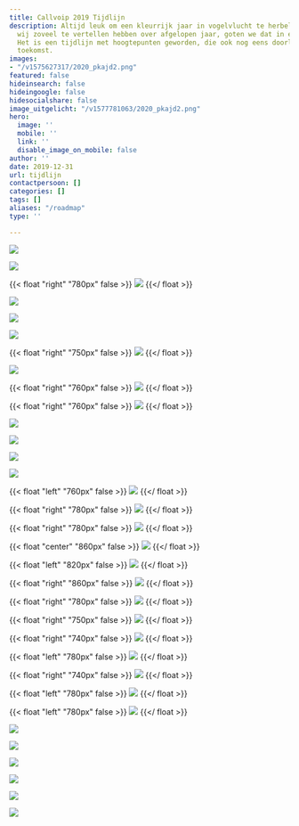 ```yaml
---
title: Callvoip 2019 Tijdlijn
description: Altijd leuk om een kleurrijk jaar in vogelvlucht te herbeleven. Omdat
  wij zoveel te vertellen hebben over afgelopen jaar, goten we dat in een leuk jasje.
  Het is een tijdlijn met hoogtepunten geworden, die ook nog eens doorloopt in de
  toekomst.
images:
- "/v1575627317/2020_pkajd2.png"
featured: false
hideinsearch: false
hideingoogle: false
hidesocialshare: false
image_uitgelicht: "/v1577781063/2020_pkajd2.png"
hero:
  image: ''
  mobile: ''
  link: ''
  disable_image_on_mobile: false
author: ''
date: 2019-12-31
url: tijdlijn
contactpersoon: []
categories: []
tags: []
aliases: "/roadmap"
type: ''

---
```

![](https://res.cloudinary.com/callvoip/image/upload/v1577777786/JAN_-_Vamos_niong2.png)

[![](https://res.cloudinary.com/callvoip/image/upload/v1577777809/JAN_-_CTI_l2tzxu.png)](https://www.callvoip.nl/voip-cti-koppelen-dat-het-een-lieve-lust-is/ "CTI")

{{< float "right" "780px" false >}}
[![](https://res.cloudinary.com/callvoip/image/upload/v1577777953/FEB_-_audio_yvngyn.png)](https://www.callvoip.nl/simmpl-app-uitgelicht-geluid/ "Meldteksten")
{{</ float >}}

![](https://res.cloudinary.com/callvoip/image/upload/v1577777972/MRT_-_click_to_dial_gpvitp.png)

![](https://res.cloudinary.com/callvoip/image/upload/v1577777994/MRT_-_Qaller_update_u2b5yc.png)

![](https://res.cloudinary.com/callvoip/image/upload/v1577778188/MRT_-_geuzenet_qaa7wf.png)

{{< float "right" "750px" false >}}
[![](https://res.cloudinary.com/callvoip/image/upload/v1577778207/MRT_-_Noordz_yscrpq.png)](https://www.noordz.nl/2019/03/12/branded-we-maken-telefonie-leuk-en-gemakkelijk "Noordz")
{{</ float >}}

[![](https://res.cloudinary.com/callvoip/image/upload/v1577778222/APR_-_vamos_2.0_q3eosb.png)](https://mailchi.mp/callvoip/simmpl-april19 "Vamos 2.0")

{{< float "right" "760px" false >}}
[![](https://res.cloudinary.com/callvoip/image/upload/v1577778232/APR_-_1000_giswbe.png)](https://www.callvoip.nl/click-to-dial-van-nummer-naar-slimme-toepassingen/ "Click-to-Dial 1000")
{{</ float >}}

{{< float "right" "760px" false >}}
[![](https://res.cloudinary.com/callvoip/image/upload/v1577778254/MEI_-_Dion_ymlaix.png)](https://mailchi.mp/callvoip/simmpl-mei19 "Dion")
{{</ float >}}

[![](https://res.cloudinary.com/callvoip/image/upload/v1577778274/JUL_-_Feature_Update_jvnqmf.png)](https://www.simmpl.nl/downloads/Simmpl_feature-update_juli-2019.pdf "UC update")

![](https://res.cloudinary.com/callvoip/image/upload/v1577778307/JUL_-_Bereikbaarheidsmonitore_ahja7c.png)

![](https://res.cloudinary.com/callvoip/image/upload/v1577778324/JUL_-_Multiple_Called_ID_dmgjse.png)

![](https://res.cloudinary.com/callvoip/image/upload/v1577778338/JUL_-_Update_doorverbinden_ykzfpk.png)

{{< float "left" "760px" false >}}
![](https://res.cloudinary.com/callvoip/image/upload/v1577778350/JUL_Panasonic-certificering_fhwgde.png)
{{</ float >}}

{{< float "right" "780px" false >}}
![](https://res.cloudinary.com/callvoip/image/upload/v1577778360/JUL_-_Tim_v_d_Horst_frllsx.png)
{{</ float >}}

{{< float "right" "780px" false >}}
![](https://res.cloudinary.com/callvoip/image/upload/v1577778374/AUG_-_Nieuw_Callvoip_logo_p3lau2.png)
{{</ float >}}

{{< float "center" "860px" false >}}
[![](https://res.cloudinary.com/callvoip/image/upload/v1577778387/AUG_-_Nieuwe_Website_tdujxs.png)](https://mailchi.mp/callvoip/sep19-nieuwewebsite "Nieuwe Website")
{{</ float >}}

{{< float "left" "820px" false >}}
![](https://res.cloudinary.com/callvoip/image/upload/v1577778399/SEP_-_KPN_ISDN_Stopt_ledlmu.png)
{{</ float >}}

{{< float "right" "860px" false >}}
![](https://res.cloudinary.com/callvoip/image/upload/v1577778410/SEP_-_Roy_Liezen_qhh40g.png)
{{</ float >}}

{{< float "right" "780px" false >}}
[![](https://res.cloudinary.com/callvoip/image/upload/v1577778467/SEP_-_Qaller_3.0_khc8ty.png)](https://mailchi.mp/callvoip/sep19-nieuweqaller_callvoipdsl "Qaller 3.0")
{{</ float >}}

{{< float "right" "750px" false >}}
![](https://res.cloudinary.com/callvoip/image/upload/v1577778485/OKT_-_Tim_2.0_vlnjb3.png)
{{</ float >}}

{{< float "right" "740px" false >}}
![](https://res.cloudinary.com/callvoip/image/upload/v1577778501/NOV_-_Billboard_hqtgsu.png)
{{</ float >}}

{{< float "left" "780px" false >}}
[![](https://res.cloudinary.com/callvoip/image/upload/v1577778513/NOV_-_Promotiedagen_b6cov8.png)](https://www.callvoip.nl/bezoek-ons-tijdens-de-promotiedagen2019/ "Promotiedagen")
{{</ float >}}

{{< float "right" "740px" false >}}
![](https://res.cloudinary.com/callvoip/image/upload/v1577778523/NOV_-_Forum_pey5nl.png)
{{</ float >}}

{{< float "left" "780px" false >}}
[![](https://res.cloudinary.com/callvoip/image/upload/v1577778539/DEC_-_5_mythen_oddbvk.png)](https://www.callvoip.nl/5-mythen-over-voip/ "5 Mythen over VoIP")
{{</ float >}}

{{< float "left" "780px" false >}}
[![](https://res.cloudinary.com/callvoip/image/upload/v1577778552/DEC_-_Kerst_imcyht.png)](https://www.callvoip.nl/kerst-klant-verhaal-2019/ "Kerst Verhaal")
{{</ float >}}

![](https://res.cloudinary.com/callvoip/image/upload/v1577781063/2020_pkajd2.png)

![](https://res.cloudinary.com/callvoip/image/upload/v1577778581/2020_-_SIP_Trunk_nkimxv.png)

![](https://res.cloudinary.com/callvoip/image/upload/v1577778590/2020_-_waiting_position_ygmsit.png)

![](https://res.cloudinary.com/callvoip/image/upload/v1577778604/2020_-_Provisioning_uc3ygd.png)

![](https://res.cloudinary.com/callvoip/image/upload/v1577778616/2020_-_call_in_UC_q9jz9b.png)

![](https://res.cloudinary.com/callvoip/image/upload/v1577778624/2020_-_2FA_cn4rby.png)
